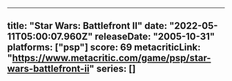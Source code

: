 
---
title: "Star Wars: Battlefront II"
date: "2022-05-11T05:00:07.960Z"
releaseDate: "2005-10-31"
platforms: ["psp"]
score: 69
metacriticLink: "https://www.metacritic.com/game/psp/star-wars-battlefront-ii"
series: []
---
